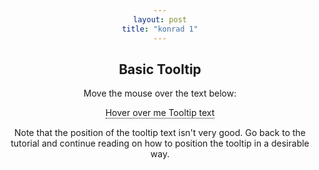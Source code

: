 ```yaml
---
layout: post
title: "konrad 1"
---
```


<!DOCTYPE html>
<html>
<style>
.tooltip {
  position: relative;
  display: inline-block;
  border-bottom: 1px dotted black;
}

.tooltip .tooltiptext {
  visibility: hidden;
  width: 120px;
  background-color: black;
  color: #fff;
  text-align: center;
  border-radius: 6px;
  padding: 5px 0;

  /* Position the tooltip */
  position: absolute;
  z-index: 1;
}

.tooltip:hover .tooltiptext {
  visibility: visible;
}
</style>
<body style="text-align:center;">

<h2>Basic Tooltip</h2>

<p>Move the mouse over the text below:</p>

<div class="tooltip">Hover over me
  <span class="tooltiptext">Tooltip text</span>
</div>

<p>Note that the position of the tooltip text isn't very good. Go back to the tutorial and continue reading on how to position the tooltip in a desirable way.</p>

</body>
</html>


